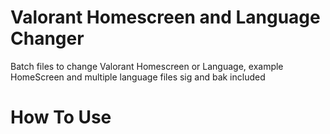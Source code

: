# Valorant Homescreen and Language Changer

Batch files to change Valorant Homescreen or Language, example HomeScreen and multiple language files sig and bak included

# How To Use


